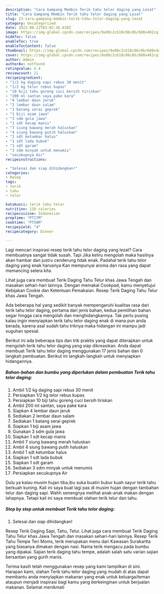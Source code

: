 ```yaml
---
description: "Cara Gampang Membin Terik tahu telor daging yang Lezat"
title: "Cara Gampang Membin Terik tahu telor daging yang Lezat"
slug: 23-cara-gampang-membin-terik-tahu-telor-daging-yang-lezat
category: Uncategorized
date: 2022-08-22T03:02:16.638Z
image: https://img-global.cpcdn.com/recipes/9a98c2c618c06c0b/680x482cq70/terik-tahu-telor-daging-foto-resep-utama.jpg
hideToc: false
enableToc: true
enableTocContent: false
thumbnail: https://img-global.cpcdn.com/recipes/9a98c2c618c06c0b/680x482cq70/terik-tahu-telor-daging-foto-resep-utama.jpg
cover: https://img-global.cpcdn.com/recipes/9a98c2c618c06c0b/680x482cq70/terik-tahu-telor-daging-foto-resep-utama.jpg
author: Admin
authorAv: notfound
ratingvalue: 4.4
reviewcount: 21
recipeingredient:
- "1/2 kg daging sapi rebus 30 menit"
- "1/2 kg telor rebus kupas"
- "10 biji tahu goreng cuci bersih tiriskan"
- "200 ml santan saya pake kara"
- "4 lembar daun jeruk"
- "2 lembar daun salam"
- "1 batang serai geprek"
- "1 biji asam jawa"
- "3 sdm gula jawa"
- "1 sdt kecap manis"
- "7 siung bawang merah haluskan"
- "4 siung bawang putih haluskan"
- "1 sdt ketumbar halus"
- "1 sdt lada bubuk"
- "1 sdt garam"
- "3 sdm minyak untuk menumis"
- "secukupnya Air"
recipeinstructions:

- "Selesai dan siap dihidangkan!"
categories:
- Resep
tags:
- terik
- tahu
- telor

katakunci: terik tahu telor 
nutrition: 110 calories
recipecuisine: Indonesian
preptime: "PT17M"
cooktime: "PT58M"
recipeyield: "4"
recipecategory: Dinner

---
```



Lagi mencari inspirasi resep terik tahu telor daging yang lezat? Cara membuatnya sangat tidak susah. Tapi Jika keliru mengolah maka hasilnya akan hambar dan justru cenderung tidak enak. Padahal terik tahu telor daging yang enak harusnya Kan mempunyai aroma dan rasa yang dapat memancing selera kita.


Lihat juga cara membuat Terik Daging Tahu Telur khas Jawa Tengah dan masakan sehari-hari lainnya. Dengan memakai Cookpad, kamu menyetujui Kebijakan Cookie dan Ketentuan Pemakaian. Resep Terik Daging Tahu Telur khas Jawa Tengah.

Ada beberapa hal yang sedikit banyak mempengaruhi kualitas rasa dari terik tahu telor daging, pertama dari jenis bahan, kedua pemilihan bahan segar hingga cara mengolah dan menghidangkannya. Tak perlu pusing kalau ingin menyiapkan terik tahu telor daging enak di mana pun anda berada, karena asal sudah tahu triknya maka hidangan ini mampu jadi suguhan spesial.


Berikut ini ada beberapa tips dan trik praktis yang dapat diterapkan untuk mengolah terik tahu telor daging yang siap dikreasikan. Anda dapat membuat Terik tahu telor daging menggunakan 17 jenis bahan dan 0 langkah pembuatan. Berikut ini langkah-langkah untuk menyiapkan hidangannya.

<!--inarticleads1-->

##### Bahan-bahan dan bumbu yang diperlukan dalam pembuatan Terik tahu telor daging:

1. Ambil 1/2 kg daging sapi rebus 30 menit
1. Persiapkan 1/2 kg telor rebus kupas
1. Persiapkan 10 biji tahu goreng cuci bersih tiriskan
1. Ambil 200 ml santan, saya pake kara
1. Siapkan 4 lembar daun jeruk
1. Sediakan 2 lembar daun salam
1. Sediakan 1 batang serai geprek
1. Siapkan 1 biji asam jawa
1. Gunakan 3 sdm gula jawa
1. Siapkan 1 sdt kecap manis
1. Ambil 7 siung bawang merah haluskan
1. Ambil 4 siung bawang putih haluskan
1. Ambil 1 sdt ketumbar halus
1. Siapkan 1 sdt lada bubuk
1. Siapkan 1 sdt garam
1. Sediakan 3 sdm minyak untuk menumis
1. Persiapkan secukupnya Air


Dulu ya kalau musim hujan tiba,ibu suka buatin bubur kuah sayur terik tahu berkuah kuning. Kali ini saya buat lagi pas di musim hujan dengan tambahan telur dan daging sapi. Wahh senengnya melihat anak-anak makan dengan lahapnya. Tetapi kali ini saya membuat olahan terik telur dan tahu. 

<!--inarticleads2-->

##### Step by step untuk membuat Terik tahu telor daging:


1. Selesai dan siap dihidangkan!

Resep Terik Daging Sapi, Tahu, Telur. Lihat juga cara membuat Terik Daging Tahu Telur khas Jawa Tengah dan masakan sehari-hari lainnya. Resep Terik Tahu Tempe Teri Moms, terik merupakan menu dari Kawasan Surakartta yang biasanya dimakan dengan nasi. Nama terik mengacu pada bumbu yang dipakai. Sajian terik daging tahu tempe, adalah salah satu varian sajian bersantan yang gurih manis. 

Terima kasih telah menggunakan resep yang kami tampilkan di sini. Harapan kami, olahan Terik tahu telor daging yang mudah di atas dapat membantu anda menyiapkan makanan yang enak untuk keluarga/teman ataupun menjadi inspirasi bagi kamu yang berkeinginan untuk berjualan makanan. Selamat menikmati
